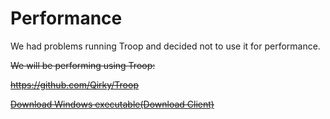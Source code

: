 # Performance

We had problems running Troop and decided not to use it for performance.

~~We will be performing using Troop:~~

~~https://github.com/Qirky/Troop~~

~~[Download Windows executable(Download Client)](https://github.com/Qirky/Troop/releases)~~
